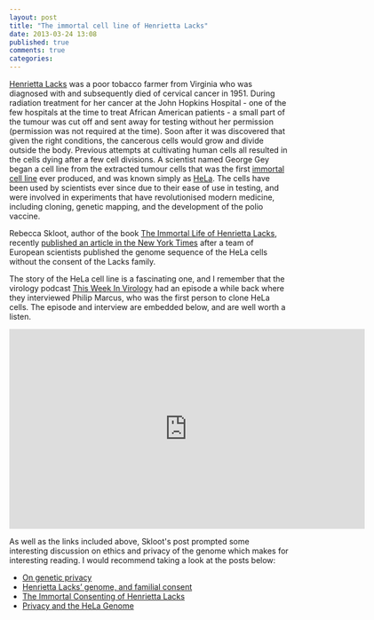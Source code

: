 ```yaml
---
layout: post
title: "The immortal cell line of Henrietta Lacks"
date: 2013-03-24 13:08
published: true
comments: true
categories: 
---
```


[Henrietta Lacks](http://en.wikipedia.org/wiki/Henrietta_Lacks) was a poor
tobacco farmer from Virginia who was diagnosed with and subsequently died of
cervical cancer in 1951. During radiation treatment for her cancer at the John
Hopkins Hospital - one of the few hospitals at the time to treat African
American patients - a small part of the tumour was cut off and sent away for
testing without her permission (permission was not required at the time). Soon
after it was discovered that given the right conditions, the cancerous cells
would grow and divide outside the body. Previous attempts at cultivating human
cells all resulted in the cells dying after a few cell divisions. A scientist
named George Gey began a cell line from the extracted tumour cells that was the
first [immortal cell line](http://en.wikipedia.org/wiki/Immortalised_cell_line)
ever produced, and was known simply as
[HeLa](http://en.wikipedia.org/wiki/HeLa). The cells have been used by
scientists ever since due to their ease of use in testing, and were involved in
experiments that have revolutionised modern medicine, including cloning,
genetic mapping, and the development of the polio vaccine.

Rebecca Skloot, author of the book [The Immortal Life of Henrietta Lacks](http://en.wikipedia.org/wiki/The_Immortal_Life_of_Henrietta_Lacks),
recently [published an article in the New York Times](http://www.nytimes.com/2013/03/24/opinion/sunday/the-immortal-life-of-henrietta-lacks-the-sequel.html)
after a team of European scientists published the genome sequence of the HeLa
cells without the consent of the Lacks family. 

The story of the HeLa cell line is a fascinating one, and I remember that the
virology podcast [This Week In Virology](http://www.twiv.tv/) had an episode a
while back where they interviewed Philip Marcus, who was the first person to
clone HeLa cells. The episode and interview are embedded below, and are well
worth a listen.

<iframe width="640" height="360" src="https://www.youtube.com/embed/Ggu9PMBvYn0" frameborder="0" allowfullscreen></iframe>

As well as the links included above, Skloot's post prompted some interesting
discussion on ethics and privacy of the genome which makes for interesting
reading. I would recommend taking a look at the posts below:

* [On genetic privacy](http://blogs.discovermagazine.com/gnxp/?p=20658)
* [Henrietta Lacks’ genome, and familial consent](http://blogs.discovermagazine.com/gnxp/?p=20609)
* [The Immortal Consenting of Henrietta Lacks](http://www.michaeleisen.org/blog/?p=1341)
* [Privacy and the HeLa Genome](http://www.the-scientist.com/?articles.view/articleNo/34840/title/Privacy-and-the-HeLa-Genome/)
